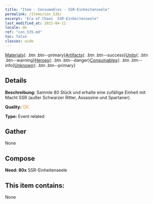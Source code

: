 ```yaml
---
title: "Item - Consumables - SSR-Einheitenseele"
permalink: /Items/con_535/
excerpt: "Era of Chaos  SSR-Einheitenseele"
last_modified_at: 2021-04-11
locale: de
ref: "con_535.md"
toc: false
classes: wide
---
```

 [Materials](/de/Items/){: .btn .btn--primary}[Artifacts](/de/Items/Artifacts/){: .btn .btn--success}[Units](/de/Items/Units/){: .btn .btn--warning}[Heroes](/de/Items/Heroes/){: .btn .btn--danger}[Consumables](/de/Items/Consumables/){: .btn .btn--info}[Unknown](/de/Items/Unknown/){: .btn .btn--primary}

## Details
 **Beschreibung:** Sammle 80 Stück und erhalte eine zufällige Einheit mit Macht SSR (außer Schwarzer Ritter, Assassine und Spartaner).

 **Quality:** <span style="color: #FF8C00">OK</span>

 **Type:** Event related

## Gather

  None

## Compose

 **Need: 80x** SSR-Einheitenseele

## This item contains:

  None

